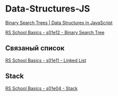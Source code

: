 # Data-Structures-JS

[Binary Search Trees | Data Structures in JavaScript](https://www.youtube.com/watch?app=desktop&v=6JeuJRqKJrI&ab_channel=beiatrix)

[RS School Basics - s01e12 - Binary Search Tree](https://www.youtube.com/watch?v=fnqUD4FTE5Q&t=64s)

## Связаный список
[RS School Basics - s01e11 - Linked List](https://www.youtube.com/watch?v=NpcHTBOAId0)

## Stack
[RS School Basics - s01e04 - Stack](https://www.youtube.com/watch?v=TqlSlaMak8Y&t)


